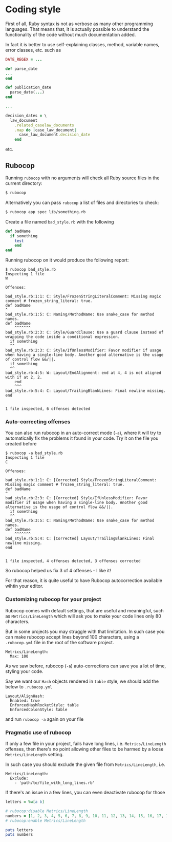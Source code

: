 # Coding style

First of all, Ruby syntax is not as verbose as many other programming languages. That means that, it is actually possible to understand the functionality of the code without much documentation added.

In fact it is better to use self-explaining classes, method, variable names, error classes, etc. such as

```ruby
DATE_REGEX = ...

def parse_date
...
end

def publication_date
  parse_date(...)
end

...

decision_dates = \
  law_document
    .related_caselaw_documents
    .map do |case_law_document|
      case_law_document.decision_date
    end
```

etc.

## Rubocop

Running `rubocop` with no arguments will check all Ruby source files in the current directory:

```bash
$ rubocop
```

Alternatively you can pass `rubocop` a list of files and directories to check:

```bash
$ rubocop app spec lib/something.rb
```

Create a file named `bad_style.rb` with the following

```ruby
def badName
  if something
    test
    end
end
```

Running rubocop on it would produce the following report:

```
$ rubocop bad_style.rb
Inspecting 1 file
W

Offenses:

bad_style.rb:1:1: C: Style/FrozenStringLiteralComment: Missing magic comment # frozen_string_literal: true.
def badName
^
bad_style.rb:1:5: C: Naming/MethodName: Use snake_case for method names.
def badName
    ^^^^^^^
bad_style.rb:2:3: C: Style/GuardClause: Use a guard clause instead of wrapping the code inside a conditional expression.
  if something
  ^^
bad_style.rb:2:3: C: Style/IfUnlessModifier: Favor modifier if usage when having a single-line body. Another good alternative is the usage of control flow &&/||.
  if something
  ^^
bad_style.rb:4:5: W: Layout/EndAlignment: end at 4, 4 is not aligned with if at 2, 2.
    end
    ^^^
bad_style.rb:5:4: C: Layout/TrailingBlankLines: Final newline missing.
end


1 file inspected, 6 offenses detected
```

### Auto-correcting offenses

You can also run rubocop in an auto-correct mode (`-a`), where it will try to automatically fix the problems it found in your code. Try it on the file you created before

```
$ rubocop -a bad_style.rb
Inspecting 1 file
C

Offenses:

bad_style.rb:1:1: C: [Corrected] Style/FrozenStringLiteralComment: Missing magic comment # frozen_string_literal: true.
def badName
^
bad_style.rb:2:3: C: [Corrected] Style/IfUnlessModifier: Favor modifier if usage when having a single-line body. Another good alternative is the usage of control flow &&/||.
  if something
  ^^
bad_style.rb:3:5: C: Naming/MethodName: Use snake_case for method names.
def badName
    ^^^^^^^
bad_style.rb:5:4: C: [Corrected] Layout/TrailingBlankLines: Final newline missing.
end


1 file inspected, 4 offenses detected, 3 offenses corrected
```

So rubocop helped us fix 3 of 4 offenses - I like it!

For that reason, it is quite useful to have Rubocop autocorrection available wihtin your editor.

### Customizing rubocop for your project

Rubocop comes with default settings, that are useful and meaningful, such as `Metrics/LineLength` which will ask you to make your code lines only 80 characters.

But in some projects you may struggle with that limitation. In such case you can make rubocop accept lines beyond 100 characters, using a `.rubocop.yml` file in the root of the software project.

```
Metrics/LineLength:
  Max: 100
```

As we saw before, rubocop (`-a`) auto-corrections can save you a lot of time, styling your code.

Say we want our `Hash` objects rendered in `table` style, we should add the below to `.rubocop.yml`

```
Layout/AlignHash:
  Enabled: true
  EnforcedHashRocketStyle: table
  EnforcedColonStyle: table
```

and run `rubocop -a` again on your file

### Pragmatic use of rubocop

If only a few file in your project, fails have long lines, i.e. `Metrics/LineLength` offenses, then there's no point allowing other files to be harmed by a loose `Metrics/LineLength` setting.

In such case you should exclude the given file from `Metrics/LineLength`, i.e.

```
Metrics/LineLength:
  Exclude:
    - 'path/to/file_with_long_lines.rb'
```

If there's an issue in a few lines, you can even deactivate rubocop for those

```ruby
letters = %w[a b]

# rubocop:disable Metrics/LineLength
numbers = [1, 2, 3, 4, 5, 6, 7, 8, 9, 10, 11, 12, 13, 14, 15, 16, 17, 18, 19, 20, 21, 22, 23, 24, 25, 26, 27, 28, 29, 30, 31, 32, 33, 34, 35, 36, 37, 38, 39, 40, 41, 42, 43, 44, 45, 46, 47, 48, 49, 50, 1, 2, 3, 4, 5, 6, 7, 8, 9, 10, 11, 12, 13, 14, 15, 16, 17, 18, 19, 20, 21, 22, 23, 24, 25, 26, 27, 28, 29, 30, 31, 32, 33, 34, 35, 36, 37, 38, 39, 40, 41, 42, 43, 44, 45, 46, 47, 48, 49, 50]
# rubocop:enable Metrics/LineLength

puts letters
puts numbers
```